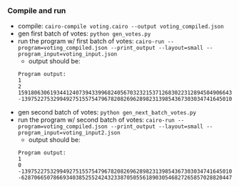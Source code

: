 ### Compile and run
- compile: `cairo-compile voting.cairo --output voting_compiled.json`
- gen first batch of votes: `python gen_votes.py`
- run the program w/ first batch of votes: `cairo-run --program=voting_compiled.json --print_output --layout=small --program_input=voting_input.json`
    - output should be:
    ```
    Program output:
    1
    2
    1591806306193441240739433996824056703232153712683022312894504906643112470393
    -1397522753299492751557547967820826962898231398543673030347416450104778351221
    ```
- gen second batch of votes: `python gen_next_batch_votes.py`
- run the program w/ second batch of votes: `cairo-run --program=voting_compiled.json --print_output --layout=small --program_input=voting_input2.json`
    - output should be:
    ```
    Program output:
    1
    0
    -1397522753299492751557547967820826962898231398543673030347416450104778351221
    -628706650786693403852552424323387050556189030546827265857028820447499605255
    ```